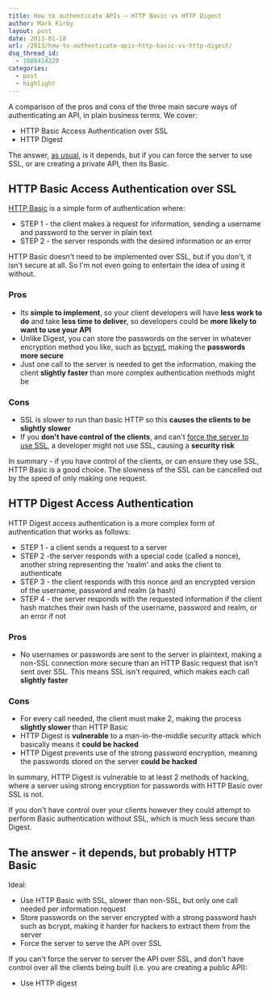 ```yaml
---
title: How to authenticate APIs – HTTP Basic vs HTTP Digest
author: Mark Kirby
layout: post
date: 2013-01-18
url: /2013/how-to-authenticate-apis-http-basic-vs-http-digest/
dsq_thread_id:
  - 1088414229
categories:
  - post
  - highlight
---
```

A comparison of the pros and cons of the three main secure ways of authenticating an API, in plain business terms. We cover:

  * HTTP Basic Access Authentication over SSL
  * HTTP Digest

The answer, [as usual][1], is it depends, but if you can force the server to use SSL, or are creating a private API, then its Basic.

## HTTP Basic Access Authentication over SSL

[HTTP Basic][2] is a simple form of authentication where:

  * STEP 1 - the client makes a request for information, sending a username and password to the server in plain text
  * STEP 2 - the server responds with the desired information or an error

HTTP Basic doesn't need to be implemented over SSL, but if you don't, it isn't secure at all. So I'm not even going to entertain the idea of using it without.

### Pros

  * Its <strong>simple to implement</strong>, so your client developers will have <strong>less work to do</strong> and take <strong>less time to deliver</strong>, so developers could be <strong>more likely to want to use your API </strong>
  * Unlike Digest, you can store the passwords on the server in whatever encryption method you like, such as [bcrypt][3], making the **passwords more secure**
  * Just one call to the server is needed to get the information, making the client **slightly faster** than more complex authentication methods might be

### Cons

  * SSL is slower to run than basic HTTP so this **causes the clients to be slightly slower**
  * If you **don't have control of the clients**, and can't [force the server to use SSL][4], a developer might not use SSL, causing a **security risk**

In summary - if you have control of the clients, or can ensure they use SSL, HTTP Basic is a good choice. The slowness of the SSL can be cancelled out by the speed of only making one request.

## HTTP Digest Access Authentication

HTTP Digest access authentication is a more complex form of authentication that works as follows:

  * STEP 1 - a client sends a request to a server
  * STEP 2 -the server responds with a special code (called a nonce), another string representing the 'realm' and asks the client to authenticate
  * STEP 3 - the client responds with this nonce and an encrypted version of the username, password and realm (a hash)
  * STEP 4 - the server responds with the requested information if the client hash matches their own hash of the username, password and realm, or an error if not

### Pros

  * No usernames or passwords are sent to the server in plaintext, making a non-SSL connection more secure than an HTTP Basic request that isn't sent over SSL. This means SSL isn't required, which makes each call <strong>slightly faster</strong>

### Cons

  * For every call needed, the client must make 2, making the process <strong>slightly slower </strong>than HTTP Basic
  * HTTP Digest is **vulnerable** to a man-in-the-middle security attack which basically means it **could be hacked**
  * HTTP Digest prevents use of the strong password encryption, meaning the passwords stored on the server **could be hacked**

In summary, HTTP Digest is vulnerable to at least 2 methods of hacking, where a server using strong encryption for passwords with HTTP Basic over SSL is not.

If you don't have control over your clients however they could attempt to perform Basic authentication without SSL, which is much less secure than Digest.

## The answer - it depends, but probably HTTP Basic

Ideal:

  * Use HTTP Basic with SSL, slower than non-SSL, but only one call needed per information request
  * Store passwords on the server encrypted with a strong password hash such as bcrypt, making it harder for hackers to extract them from the server
  * Force the server to serve the API over SSL

If you can't force the server to server the API over SSL, and don't have control over all the clients being built (i.e. you are creating a public API):

  * Use HTTP digest

 [1]: http://adactio.com/journal/4437/
 [2]: http://en.wikipedia.org/wiki/Basic_access_authentication
 [3]: http://en.wikipedia.org/wiki/Bcrypt
 [4]: http://stackoverflow.com/questions/567434/force-https-for-entire-server-domain